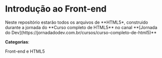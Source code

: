 # Introdução ao Front-end

<p>Neste repositório estarão todos os arquivos de **HTML5*, construido durante a jornada do **Curso completo de HTML5** no canal **[Jornada do Dev](https://jornadadodev.com.br/cursos/curso-completo-de-html5)** 

**Categorias**:
<p>Front-end e HTML5</p>
